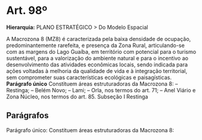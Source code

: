 # Art. 98º

**Hierarquia:** PLANO ESTRATÉGICO > Do Modelo Espacial

A Macrozona 8 (MZ8) é caracterizada pela baixa densidade de ocupação, predominantemente rarefeita, e presença da Zona Rural, articulando-se com as margens do Lago Guaíba, em território com potencial para o turismo sustentável, para a valorização do ambiente natural e para o incentivo ao desenvolvimento das atividades econômicas locais, sendo indicada para ações voltadas à melhoria da qualidade de vida e à integração territorial, sem comprometer suas características ecológicas e paisagísticas.
**Parágrafo único** Constituem áreas estruturadoras da Macrozona 8:
– Restinga;
– Belém Novo;
– Lami;
– Orla, nos termos do art. 71;
– Anel Viário e Zona Núcleo, nos termos do art. 85.
Subseção I Restinga

## Parágrafos
Parágrafo único: Constituem áreas estruturadoras da Macrozona 8:




